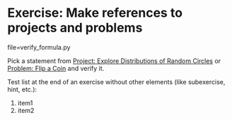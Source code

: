 <!-- !split -->
<!-- jupyter-book 06_01_testdoc.md -->
# Exercise: Make references to projects and problems

<div id="exer:some:formula"></div>
file=verify_formula.py

<!-- Test comments not at the end only -->
Pick a statement from [Project: Explore Distributions of Random Circles](proj:circle1.html#proj:circle1) or [Problem: Flip a Coin](demo:ex:1.html#demo:ex:1)
and verify it.

Test list at the end of an exercise without other elements (like subexercise,
hint, etc.):

1. item1
2. item2

